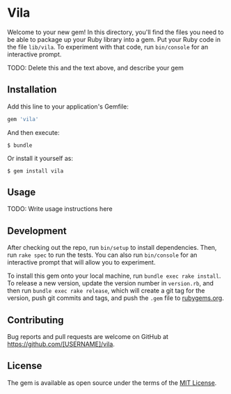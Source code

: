 # Vila

Welcome to your new gem! In this directory, you'll find the files you need to be able to package up your Ruby library into a gem. Put your Ruby code in the file `lib/vila`. To experiment with that code, run `bin/console` for an interactive prompt.

TODO: Delete this and the text above, and describe your gem

## Installation

Add this line to your application's Gemfile:

```ruby
gem 'vila'
```

And then execute:

    $ bundle

Or install it yourself as:

    $ gem install vila

## Usage

TODO: Write usage instructions here

## Development

After checking out the repo, run `bin/setup` to install dependencies. Then, run `rake spec` to run the tests. You can also run `bin/console` for an interactive prompt that will allow you to experiment.

To install this gem onto your local machine, run `bundle exec rake install`. To release a new version, update the version number in `version.rb`, and then run `bundle exec rake release`, which will create a git tag for the version, push git commits and tags, and push the `.gem` file to [rubygems.org](https://rubygems.org).

## Contributing

Bug reports and pull requests are welcome on GitHub at https://github.com/[USERNAME]/vila.


## License

The gem is available as open source under the terms of the [MIT License](http://opensource.org/licenses/MIT).

